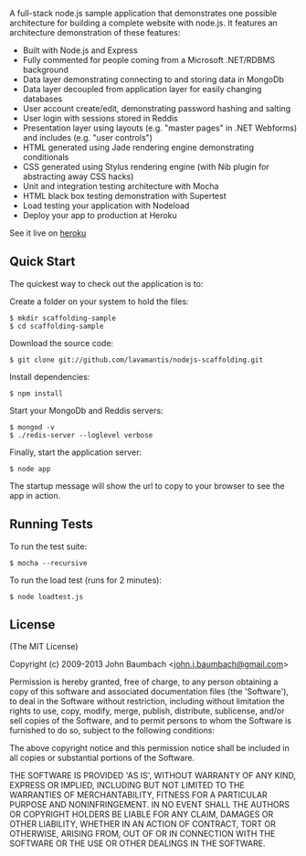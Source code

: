   A full-stack node.js sample application that demonstrates one possible architecture for building a complete website
  with node.js.  It features an architecture demonstration of these features:
  
   * Built with Node.js and Express
   * Fully commented for people coming from a Microsoft .NET/RDBMS background
   * Data layer demonstrating connecting to and storing data in MongoDb
   * Data layer decoupled from application layer for easily changing databases
   * User account create/edit, demonstrating password hashing and salting
   * User login with sessions stored in Reddis
   * Presentation layer using layouts (e.g. "master pages" in .NET Webforms) and includes (e.g. "user controls")
   * HTML generated using Jade rendering engine demonstrating conditionals
   * CSS generated using Stylus rendering engine (with Nib plugin for abstracting away CSS hacks)
   * Unit and integration testing architecture with Mocha
   * HTML black box testing demonstration with Supertest
   * Load testing your application with Nodeload
   * Deploy your app to production at Heroku
  
  See it live on [heroku](https://fast-stream-1638.herokuapp.com/) 

## Quick Start

 The quickest way to check out the application is to:

 Create a folder on your system to hold the files:

    $ mkdir scaffolding-sample
    $ cd scaffolding-sample

 Download the source code:

    $ git clone git://github.com/lavamantis/nodejs-scaffolding.git

 Install dependencies:

    $ npm install

 Start your MongoDb and Reddis servers:
 
    $ mongod -v
    $ ./redis-server --loglevel verbose
    
 Finally, start the application server:

    $ node app

 The startup message will show the url to copy to your browser to see the app in action.

## Running Tests

To run the test suite:

    $ mocha --recursive

To run the load test (runs for 2 minutes):

    $ node loadtest.js

## License 

(The MIT License)

Copyright (c) 2009-2013 John Baumbach &lt;john.j.baumbach@gmail.com&gt;

Permission is hereby granted, free of charge, to any person obtaining
a copy of this software and associated documentation files (the
'Software'), to deal in the Software without restriction, including
without limitation the rights to use, copy, modify, merge, publish,
distribute, sublicense, and/or sell copies of the Software, and to
permit persons to whom the Software is furnished to do so, subject to
the following conditions:

The above copyright notice and this permission notice shall be
included in all copies or substantial portions of the Software.

THE SOFTWARE IS PROVIDED 'AS IS', WITHOUT WARRANTY OF ANY KIND,
EXPRESS OR IMPLIED, INCLUDING BUT NOT LIMITED TO THE WARRANTIES OF
MERCHANTABILITY, FITNESS FOR A PARTICULAR PURPOSE AND NONINFRINGEMENT.
IN NO EVENT SHALL THE AUTHORS OR COPYRIGHT HOLDERS BE LIABLE FOR ANY
CLAIM, DAMAGES OR OTHER LIABILITY, WHETHER IN AN ACTION OF CONTRACT,
TORT OR OTHERWISE, ARISING FROM, OUT OF OR IN CONNECTION WITH THE
SOFTWARE OR THE USE OR OTHER DEALINGS IN THE SOFTWARE.